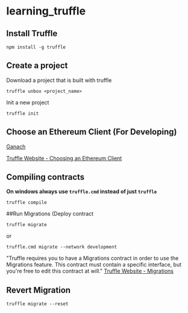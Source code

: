 # learning_truffle

## Install Truffle

`npm install -g truffle`

## Create a project

Download a project that is built with truffle

`truffle unbox <project_name>`

Init a new project

`truffle init`

## Choose an Ethereum Client (For Developing)

[Ganach](http://truffleframework.com/ganache/)

[Truffle Website - Choosing an Ethereum Client](http://truffleframework.com/docs/getting_started/client)


## Compiling contracts

**On windows always use `truffle.cmd` instead of just `truffle`**

`truffle compile`

##Run Migrations (Deploy contract

`truffle migrate`

or

`truffle.cmd migrate --network development`

"Truffle requires you to have a Migrations contract in order to use the Migrations feature. This contract must contain a specific interface, but you're free to edit this contract at will." [Truffle Website - Migrations](http://truffleframework.com/docs/getting_started/migrations)


## Revert Migration

`truffle migrate --reset`
